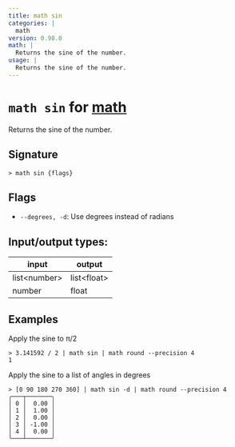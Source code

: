 ```yaml
---
title: math sin
categories: |
  math
version: 0.98.0
math: |
  Returns the sine of the number.
usage: |
  Returns the sine of the number.
---
```

<!-- This file is automatically generated. Please edit the command in https://github.com/nushell/nushell instead. -->

# `math sin` for [math](/commands/categories/math.md)

<div class='command-title'>Returns the sine of the number.</div>

## Signature

```> math sin {flags} ```

## Flags

 -  `--degrees, -d`: Use degrees instead of radians


## Input/output types:

| input        | output      |
| ------------ | ----------- |
| list\<number\> | list\<float\> |
| number       | float       |
## Examples

Apply the sine to π/2
```nu
> 3.141592 / 2 | math sin | math round --precision 4
1
```

Apply the sine to a list of angles in degrees
```nu
> [0 90 180 270 360] | math sin -d | math round --precision 4
╭───┬───────╮
│ 0 │  0.00 │
│ 1 │  1.00 │
│ 2 │  0.00 │
│ 3 │ -1.00 │
│ 4 │  0.00 │
╰───┴───────╯

```
